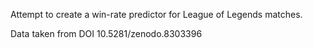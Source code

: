 Attempt to create a win-rate predictor for League of Legends matches.

Data taken from DOI 10.5281/zenodo.8303396
